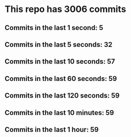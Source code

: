 # This repo has 3006 commits

## Commits in the last 1 second: 5
## Commits in the last 5 seconds: 32
## Commits in the last 10 seconds: 57
## Commits in the last 60 seconds: 59
## Commits in the last 120 seconds: 59
## Commits in the last 10 minutes: 59
## Commits in the last 1 hour: 59
